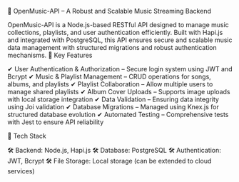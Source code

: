🎵 OpenMusic-API – A Robust and Scalable Music Streaming Backend

OpenMusic-API is a Node.js-based RESTful API designed to manage music collections, playlists, and user authentication efficiently. Built with Hapi.js and integrated with PostgreSQL, this API ensures secure and scalable music data management with structured migrations and robust authentication mechanisms.
🔹 Key Features

✔ User Authentication & Authorization – Secure login system using JWT and Bcrypt
✔ Music & Playlist Management – CRUD operations for songs, albums, and playlists
✔ Playlist Collaboration – Allow multiple users to manage shared playlists
✔ Album Cover Uploads – Supports image uploads with local storage integration
✔ Data Validation – Ensuring data integrity using Joi validation
✔ Database Migrations – Managed using Knex.js for structured database evolution
✔ Automated Testing – Comprehensive tests with Jest to ensure API reliability

🔹 Tech Stack

🛠 Backend: Node.js, Hapi.js
🛠 Database: PostgreSQL
🛠 Authentication: JWT, Bcrypt
🛠 File Storage: Local storage (can be extended to cloud services)
